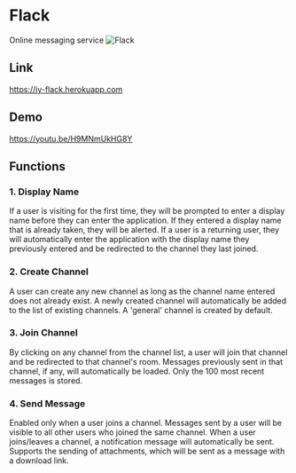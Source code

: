 # Flack
Online messaging service
![Flack](https://i.imgur.com/bn6dch8.png)

## Link
https://jy-flack.herokuapp.com

## Demo
https://youtu.be/H9MNmUkHG8Y

## Functions
### 1. Display Name
If a user is visiting for the first time, they will be prompted to enter a display name before they can enter the application. If they entered a display name that is already taken, they will be alerted. If a user is a returning user, they will automatically enter the application with the display name they previously entered and be redirected to the channel they last joined.

### 2. Create Channel
A user can create any new channel as long as the channel name entered does not already exist. A newly created channel will automatically be added to the list of existing channels. A 'general' channel is created by default.

### 3. Join Channel
By clicking on any channel from the channel list, a user will join that channel and be redirected to that channel's room. Messages previously sent in that channel, if any, will automatically be loaded. Only the 100 most recent messages is stored.

### 4. Send Message
Enabled only when a user joins a channel. Messages sent by a user will be visible to all other users who joined the same channel. When a user joins/leaves a channel, a notification message will automatically be sent. Supports the sending of attachments, which will be sent as a message with a download link.
